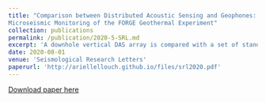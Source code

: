 ```yaml
---
title: "Comparison between Distributed Acoustic Sensing and Geophones: Downhole
Microseismic Monitoring of the FORGE Geothermal Experiment"
collection: publications
permalink: /publication/2020-5-SRL.md
excerpt: 'A downhole vertical DAS array is compared with a set of standard geophones in analyzing microseismic events generated during stimulation of the DoE FORGE geothermal project.'
date: 2020-08-01
venue: 'Seismological Research Letters'
paperurl: 'http://ariellellouch.github.io/files/srl2020.pdf'
---
```


[Download paper here](http://ariellellouch.github.io/files/srl2020.pdf)